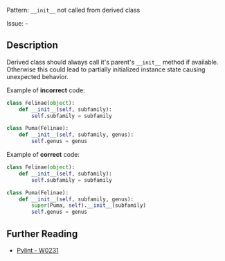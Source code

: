 Pattern: `__init__` not called from derived class

Issue: -

## Description

Derived class should always call it's parent's `__init__` method if available. Otherwise this could lead to partially initialized instance state causing unexpected behavior.


Example of **incorrect** code:

```python
class Felinae(object):
    def __init__(self, subfamily):
        self.subfamily = subfamily

class Puma(Felinae):
    def __init__(self, subfamily, genus):
        self.genus = genus
```

Example of **correct** code:

```python
class Felinae(object):
    def __init__(self, subfamily):
        self.subfamily = subfamily

class Puma(Felinae):
    def __init__(self, subfamily, genus):
        super(Puma, self).__init__(subfamily)
        self.genus = genus
```

## Further Reading

* [Pylint - W0231](http://pylint-messages.wikidot.com/messages:w0231)
